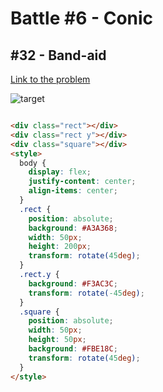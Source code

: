 # Battle #6 - Conic

## #32 - Band-aid

[Link to the problem](https://cssbattle.dev/play/32)

![target](https://cssbattle.dev/targets/32.png)


```html

<div class="rect"></div>
<div class="rect y"></div>
<div class="square"></div>
<style>
  body {
    display: flex;
    justify-content: center;
    align-items: center;
  }
  .rect {
    position: absolute;
    background: #A3A368;
    width: 50px;
    height: 200px;
    transform: rotate(45deg);
  }
  .rect.y {
    background: #F3AC3C;
    transform: rotate(-45deg);
  }
  .square {
    position: absolute;
    width: 50px;
    height: 50px;
    background: #FBE18C;
    transform: rotate(45deg);
  }
</style>

```
